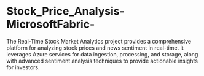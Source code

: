 # Stock_Price_Analysis-MicrosoftFabric-
The Real-Time Stock Market Analytics project provides a comprehensive platform for analyzing stock prices and news sentiment in real-time. It leverages Azure services for data ingestion, processing, and storage, along with advanced sentiment analysis techniques to provide actionable insights for investors.
